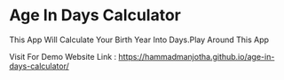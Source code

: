 # Age In Days Calculator

This App Will Calculate Your Birth Year Into Days.Play Around This App

Visit For Demo Website Link  :  https://hammadmanjotha.github.io/age-in-days-calculator/
